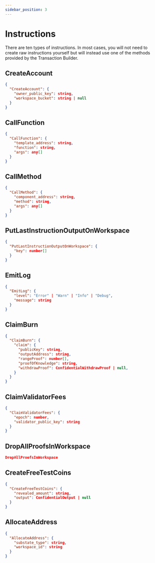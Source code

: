 ```yaml
---
sidebar_position: 3
---
```


# Instructions

There are ten types of instructions. In most cases, you will not need to create raw instructions yourself but will instead use one of the methods provided by the Transaction Builder.

## CreateAccount

```json
{
  "CreateAccount": {
    "owner_public_key": string,
    "workspace_bucket": string | null
  }
}
```

## CallFunction

```json
{
  "CallFunction": {
    "template_address": string,
    "function": string,
    "args": any[]
  }
}
```

## CallMethod

```json
{
  "CallMethod": {
    "component_address": string,
    "method": string,
    "args": any[]
  }
}
```

## PutLastInstructionOutputOnWorkspace

```json
{
  "PutLastInstructionOutputOnWorkspace": {
    "key": number[]
  }
}
```

## EmitLog

```json
{
  "EmitLog": {
    "level": "Error" | "Warn" | "Info" | "Debug",
    "message": string
  }
}
```

## ClaimBurn


```json
{
  "ClaimBurn": {
    "claim": {
      "publicKey": string,
      "outputAddress": string,
      "rangeProof": number[],
      "proofOfKnowledge": string,
      "withdrawProof": ConfidentialWithdrawProof | null,
    }
  }
}
```

## ClaimValidatorFees

```json
{
  "ClaimValidatorFees": {
    "epoch": number,
    "validator_public_key": string
  }
}
```

## DropAllProofsInWorkspace

```json
DropAllProofsInWorkspace
```

## CreateFreeTestCoins

```json
{
  "CreateFreeTestCoins": {
    "revealed_amount": string,
    "output": ConfidentialOutput | null
  }
}
```

## AllocateAddress

```json
{
  "AllocateAddress": {
    "substate_type": string,
    "workspace_id": string
  }
}
```